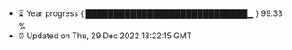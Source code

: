 - ⏳ Year progress { █████████████████████████████▁ } 99.33 %
- ⏰ Updated on Thu, 29 Dec 2022 13:22:15 GMT

